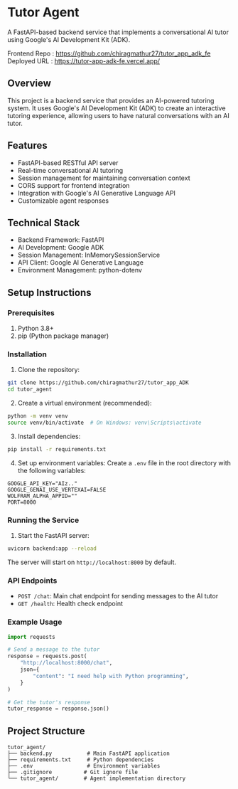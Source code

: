 # Tutor Agent

A FastAPI-based backend service that implements a conversational AI tutor using Google's AI Development Kit (ADK).

Frontend Repo : https://github.com/chiragmathur27/tutor_app_adk_fe
Deployed URL : https://tutor-app-adk-fe.vercel.app/

## Overview

This project is a backend service that provides an AI-powered tutoring system. It uses Google's AI Development Kit (ADK) to create an interactive tutoring experience, allowing users to have natural conversations with an AI tutor.

## Features

- FastAPI-based RESTful API server
- Real-time conversational AI tutoring
- Session management for maintaining conversation context
- CORS support for frontend integration
- Integration with Google's AI Generative Language API
- Customizable agent responses

## Technical Stack

- Backend Framework: FastAPI
- AI Development: Google ADK
- Session Management: InMemorySessionService
- API Client: Google AI Generative Language
- Environment Management: python-dotenv

## Setup Instructions

### Prerequisites

1. Python 3.8+
2. pip (Python package manager)

### Installation

1. Clone the repository:
```bash
git clone https://github.com/chiragmathur27/tutor_app_ADK
cd tutor_agent
```

2. Create a virtual environment (recommended):
```bash
python -m venv venv
source venv/bin/activate  # On Windows: venv\Scripts\activate
```

3. Install dependencies:
```bash
pip install -r requirements.txt
```

4. Set up environment variables:
Create a `.env` file in the root directory with the following variables:
```env
GOOGLE_API_KEY="AIz.."
GOOGLE_GENAI_USE_VERTEXAI=FALSE
WOLFRAM_ALPHA_APPID=""
PORT=8000
```

### Running the Service

1. Start the FastAPI server:
```bash
uvicorn backend:app --reload
```

The server will start on `http://localhost:8000` by default.

### API Endpoints

- `POST /chat`: Main chat endpoint for sending messages to the AI tutor
- `GET /health`: Health check endpoint

### Example Usage

```python
import requests

# Send a message to the tutor
response = requests.post(
    "http://localhost:8000/chat",
    json={
        "content": "I need help with Python programming",
    }
)

# Get the tutor's response
tutor_response = response.json()
```

## Project Structure

```
tutor_agent/
├── backend.py           # Main FastAPI application
├── requirements.txt     # Python dependencies
├── .env                 # Environment variables
├── .gitignore          # Git ignore file
└── tutor_agent/        # Agent implementation directory
```
